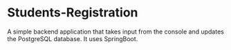 # Students-Registration

A simple backend application that takes input from the console and updates the PostgreSQL database. It uses SpringBoot.
